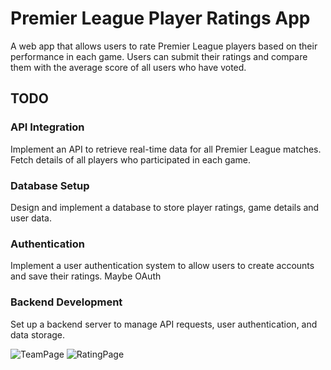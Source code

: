 # Premier League Player Ratings App
A web app that allows users to rate Premier League players based on their performance in each game. Users can submit their ratings and compare them with the average score of all users who have voted.

## TODO

### API Integration
Implement an API to retrieve real-time data for all Premier League matches.
Fetch details of all players who participated in each game.

### Database Setup
Design and implement a database to store player ratings, game details and user data.

### Authentication
Implement a user authentication system to allow users to create accounts and save their ratings.
Maybe OAuth

### Backend Development
Set up a backend server to manage API requests, user authentication, and data storage.


![TeamPage](https://github.com/user-attachments/assets/63b2add7-4ce1-42a4-873c-3389124bf325)
![RatingPage](https://github.com/user-attachments/assets/80a6bf5e-3934-4298-8a0f-1fcd49a353c7)
